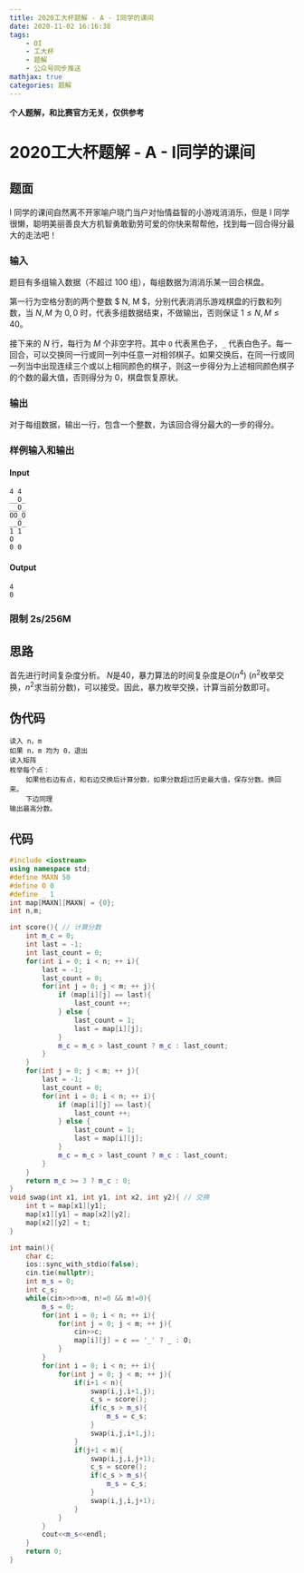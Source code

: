 ```yaml
---
title: 2020工大杯题解 - A - I同学的课间
date: 2020-11-02 16:16:38
tags: 
	- OI 
	- 工大杯
	- 题解
	- 公众号同步推送
mathjax: true
categories: 题解
---
```


**个人题解，和比赛官方无关，仅供参考**

# 2020工大杯题解 - A - I同学的课间

## 题面

I 同学的课间自然离不开家喻户晓门当户对怡情益智的小游戏消消乐，但是 I 同学很懒，聪明美丽善良大方机智勇敢勤劳可爱的你快来帮帮他，找到每一回合得分最大的走法吧！

### 输入

题目有多组输入数据（不超过 100 组），每组数据为消消乐某一回合棋盘。

第一行为空格分割的两个整数 $ N, M $，分别代表消消乐游戏棋盘的行数和列数，当 $N, M$ 为 $0, 0$ 时，代表多组数据结束，不做输出，否则保证 $1 \leq N, M \leq 40$。

接下来的 $N$ 行，每行为 $M$ 个非空字符。其中 `O` 代表黑色子，`_` 代表白色子。每一回合，可以交换同一行或同一列中任意一对相邻棋子。如果交换后，在同一行或同一列当中出现连续三个或以上相同颜色的棋子，则这一步得分为上述相同颜色棋子的个数的最大值，否则得分为 $0$，棋盘恢复原状。

### 输出

对于每组数据，输出一行，包含一个整数，为该回合得分最大的一步的得分。

### 样例输入和输出

#### Input

```
4 4
__O_
__O_
OO_O
__O_
1 1
O
0 0
```

#### Output

```
4
0
```

### 限制 2s/256M

## 思路

首先进行时间复杂度分析。 $N$是$40$，暴力算法的时间复杂度是$O(n^4)$ ($n^2$枚举交换，$n^2$求当前分数)，可以接受。因此，暴力枚举交换，计算当前分数即可。

## 伪代码

```
读入 n，m
如果 n，m 均为 0，退出
读入矩阵
枚举每个点：
	如果他右边有点，和右边交换后计算分数，如果分数超过历史最大值，保存分数。换回来。
	下边同理
输出最高分数。
```

## 代码

```c++
#include <iostream>
using namespace std;
#define MAXN 50
#define O 0
#define _ 1
int map[MAXN][MAXN] = {0};
int n,m;

int score(){ // 计算分数
    int m_c = 0;
    int last = -1;
    int last_count = 0;
    for(int i = 0; i < n; ++ i){
        last = -1;
        last_count = 0;
        for(int j = 0; j < m; ++ j){
            if (map[i][j] == last){
                last_count ++;
            } else {
                last_count = 1;
                last = map[i][j];
            }
            m_c = m_c > last_count ? m_c : last_count;
        }
    }
    for(int j = 0; j < m; ++ j){
        last = -1;
        last_count = 0;
        for(int i = 0; i < n; ++ i){
            if (map[i][j] == last){
                last_count ++;
            } else {
                last_count = 1;
                last = map[i][j];
            }
            m_c = m_c > last_count ? m_c : last_count;
        }
    }
    return m_c >= 3 ? m_c : 0;
}
void swap(int x1, int y1, int x2, int y2){ // 交换
    int t = map[x1][y1];
    map[x1][y1] = map[x2][y2];
    map[x2][y2] = t;
}

int main(){
    char c;
    ios::sync_with_stdio(false);
    cin.tie(nullptr);
    int m_s = 0;
    int c_s;
    while(cin>>n>>m, n!=0 && m!=0){
        m_s = 0;
        for(int i = 0; i < n; ++ i){
            for(int j = 0; j < m; ++ j){
                cin>>c;
                map[i][j] = c == '_' ? _ : O;
            }
        }
        for(int i = 0; i < n; ++ i){
            for(int j = 0; j < m; ++ j){
                if(i+1 < n){
                    swap(i,j,i+1,j);
                    c_s = score();
                    if(c_s > m_s){
                        m_s = c_s;
                    }
                    swap(i,j,i+1,j);
                }
                if(j+1 < m){
                    swap(i,j,i,j+1);
                    c_s = score();
                    if(c_s > m_s){
                        m_s = c_s;
                    }
                    swap(i,j,i,j+1);
                }
            }
        }
        cout<<m_s<<endl;
    }
    return 0;
}
```

